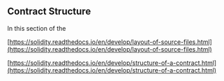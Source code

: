 ## Contract Structure

In this section of the 

[https://solidity.readthedocs.io/en/develop/layout-of-source-files.html](https://solidity.readthedocs.io/en/develop/layout-of-source-files.html)

[https://solidity.readthedocs.io/en/develop/structure-of-a-contract.html](https://solidity.readthedocs.io/en/develop/structure-of-a-contract.html)


